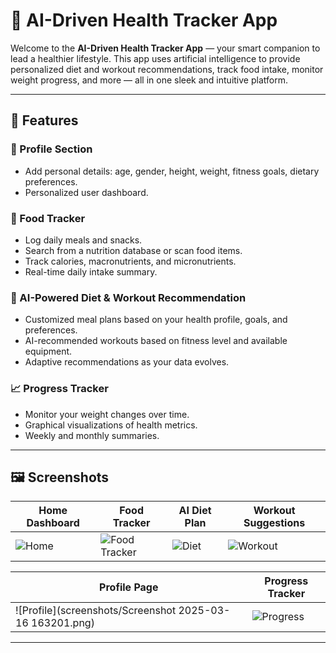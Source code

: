 # 🧠 AI-Driven Health Tracker App

Welcome to the **AI-Driven Health Tracker App** — your smart companion to lead a healthier lifestyle. This app uses artificial intelligence to provide personalized diet and workout recommendations, track food intake, monitor weight progress, and more — all in one sleek and intuitive platform.

---

## 📱 Features

### 👤 Profile Section
- Add personal details: age, gender, height, weight, fitness goals, dietary preferences.
- Personalized user dashboard.

### 🥗 Food Tracker
- Log daily meals and snacks.
- Search from a nutrition database or scan food items.
- Track calories, macronutrients, and micronutrients.
- Real-time daily intake summary.

### 🤖 AI-Powered Diet & Workout Recommendation
- Customized meal plans based on your health profile, goals, and preferences.
- AI-recommended workouts based on fitness level and available equipment.
- Adaptive recommendations as your data evolves.

### 📈 Progress Tracker
- Monitor your weight changes over time.
- Graphical visualizations of health metrics.
- Weekly and monthly summaries.

---

## 🖼️ Screenshots

| Home Dashboard | Food Tracker | AI Diet Plan | Workout Suggestions |
|----------------|--------------|----------------|---------------------|
| ![Home](screenshots/home.png) | ![Food Tracker](screenshots/food-tracker.png) | ![Diet](screenshots/ai-diet.png) | ![Workout](screenshots/workout.png) |

| Profile Page | Progress Tracker |
|--------------|------------------|
| ![Profile](screenshots/Screenshot 2025-03-16 163201.png) | ![Progress](screenshots/progress-tracker.png) |

---
